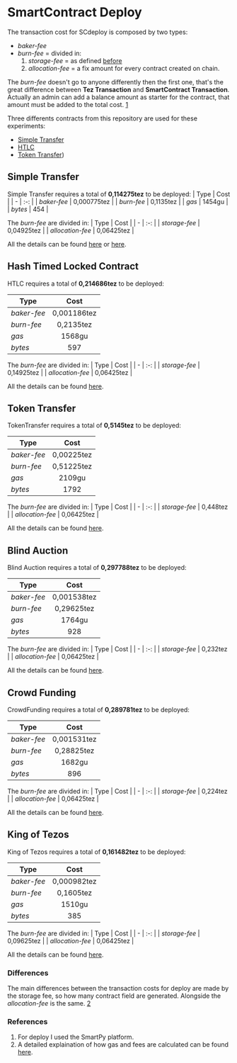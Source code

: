 # SmartContract Deploy
The transaction cost for SCdeploy is composed by two types:
* *baker-fee* 
* *burn-fee* = divided in:
  1. *storage-fee* = as defined [before](https://github.com/TheMastro-11/Evaluating-execution-and-development-costs-in-the-Tezos-blockchain/tree/main/experiments)
  2. *allocation-fee* = a fix amount for every contract created on chain.

The *burn-fee* doesn't go to anyone differently then the first one, that's the great difference between **Tez Transaction** and **SmartContract Transaction**.
Actually an admin can add a balance amount as starter for the contract, that amount must be added to the total cost.
[1](#references)

Three differents contracts from this repository are used for these experiments:
* [Simple Transfer](https://github.com/TheMastro-11/Evaluating-execution-and-development-costs-in-the-Tezos-blockchain/tree/main/contracts/SimpleTransfer)
* [HTLC](https://github.com/TheMastro-11/Evaluating-execution-and-development-costs-in-the-Tezos-blockchain/tree/main/contracts/HTLC)
* [Token Transfer](https://github.com/TheMastro-11/Evaluating-execution-and-development-costs-in-the-Tezos-blockchain/tree/main/contracts/TokenTransfer))


## Simple Transfer
Simple Transfer requires a total of **0,114275tez** to be deployed:
| Type | Cost |
| - | :-: |
| *baker-fee* | 0,000775tez |
| *burn-fee* | 0,1135tez |
| *gas* | 1454gu |
| *bytes* | 454 |

The *burn-fee* are divided in:
| Type | Cost |
| - | :-: |
| *storage-fee* | 0,04925tez |
| *allocation-fee* | 0,06425tez |

All the details can be found [here](https://better-call.dev/ghostnet/KT1JPWgfwodv4j2zD1FATzfGsRCNkAhfVa7D/operations) or [here](https://ghostnet.tzkt.io/KT1JPWgfwodv4j2zD1FATzfGsRCNkAhfVa7D/operations/).

## Hash Timed Locked Contract
HTLC requires a total of **0,214686tez** to be deployed:

| Type | Cost |
| - | :-: |
| *baker-fee* | 0,001186tez |
| *burn-fee* | 0,2135tez |
| *gas* | 1568gu |
| *bytes* | 597 |

The *burn-fee* are divided in:
| Type | Cost |
| - | :-: |
| *storage-fee* | 0,14925tez |
| *allocation-fee* | 0,06425tez |


All the details can be found [here](https://ghost.tzstats.com/oooBfAN2zGv4Mg3GNs8K2zQw7RH3KbmY6bhp8zAq7jM6tKeDePr/162607792171).

## Token Transfer
TokenTransfer requires a total of **0,5145tez** to be deployed:

| Type | Cost |
| - | :-: |
| *baker-fee* | 0,00225tez |
| *burn-fee* | 0,51225tez |
| *gas* | 2109gu |
| *bytes* | 1792 |

The *burn-fee* are divided in:
| Type | Cost |
| - | :-: |
| *storage-fee* | 0,448tez |
| *allocation-fee* | 0,06425tez |


All the details can be found [here](https://ghost.tzstats.com/opPfZTiW9ktCULe48nb9QZpA8cm3QooyftcZ3niMuhbUsUXVqS7/166190776352).

## Blind Auction
Blind Auction requires a total of **0,297788tez** to be deployed:

| Type | Cost |
| - | :-: |
| *baker-fee* | 0,001538tez |
| *burn-fee* | 0,29625tez |
| *gas* | 1764gu |
| *bytes* | 928 |

The *burn-fee* are divided in:
| Type | Cost |
| - | :-: |
| *storage-fee* | 0,232tez |
| *allocation-fee* | 0,06425tez |


All the details can be found [here](https://better-call.dev/ghostnet/KT19Yw7uupmjzkCUsAmLEsujpZoR3LHwHjTJ/operations).

## Crowd Funding
CrowdFunding requires a total of **0,289781tez** to be deployed:

| Type | Cost |
| - | :-: |
| *baker-fee* | 0,001531tez |
| *burn-fee* | 0,28825tez |
| *gas* | 1682gu |
| *bytes* | 896 |

The *burn-fee* are divided in:
| Type | Cost |
| - | :-: |
| *storage-fee* | 0,224tez |
| *allocation-fee* | 0,06425tez |


All the details can be found [here](https://better-call.dev/ghostnet/KT1XQ3Vkxqd54kbpFozpSGd676zdSfPMqrPS/operations).

## King of Tezos
King of Tezos requires a total of **0,161482tez** to be deployed:

| Type | Cost |
| - | :-: |
| *baker-fee* | 0,000982tez |
| *burn-fee* | 0,1605tez |
| *gas* | 1510gu |
| *bytes* | 385 |

The *burn-fee* are divided in:
| Type | Cost |
| - | :-: |
| *storage-fee* | 0,09625tez |
| *allocation-fee* | 0,06425tez |


All the details can be found [here](https://better-call.dev/ghostnet/KT1XTv6oPMgX6RbepELh8E6R1GCYU6rArX1x/operations).

### Differences
The main differences between the transaction costs for deploy are made by the storage fee, so how many contract field are generated.
Alongside the *allocation-fee* is the same.
[2](#references)

### References
1. For deploy I used the SmartPy platform.
2. A detailed explaination of how gas and fees are calculated can be found [here](https://kitchen.stove-labs.com/docs/knowledge/tezos_protocol/operations/gas-fees/).